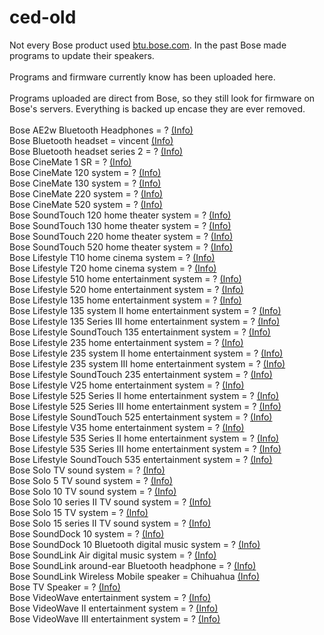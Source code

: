 # ced-old
Not every Bose product used <a href="https://btu.bose.com">btu.bose.com</a>. In the past Bose made programs to update their speakers.<br>
<br>
Programs and firmware currently know has been uploaded here.<br>
<br>
Programs uploaded are direct from Bose, so they still look for firmware on Bose's servers. Everything is backed up encase they are ever removed.<br>
<br>
Bose AE2w Bluetooth Headphones = ? <a href="https://github.com/bosefirmware/ced-old/blob/master/bose_ae2w_and_bose_soundlink_around-ear_bluetooth_headphones/README.md">(Info)</a><br>
Bose Bluetooth headset = vincent <a href="https://github.com/bosefirmware/ced-old/blob/master/bose_bluetooth_headset/README.md">(Info)</a><br>
Bose Bluetooth headset series 2 = ? <a href="https://github.com/bosefirmware/ced-old/blob/master/bose_bluetooth_headset/README.md">(Info)</a><br>
Bose CineMate 1 SR = ? <a href="https://github.com/bosefirmware/ced-old/blob/master/cinemate_1sr/README.md">(Info)</a><br>
Bose CineMate 120 system = ? <a href="https://github.com/bosefirmware/ced-old/blob/master/cinemate/README.md">(Info)</a><br>
Bose CineMate 130 system = ? <a href="https://github.com/bosefirmware/ced-old/blob/master/cinemate/README.md">(Info)</a><br>
Bose CineMate 220 system = ? <a href="https://github.com/bosefirmware/ced-old/blob/master/cinemate/README.md">(Info)</a><br>
Bose CineMate 520 system = ? <a href="https://github.com/bosefirmware/ced-old/blob/master/cinemate/README.md">(Info)</a><br>
Bose SoundTouch 120 home theater system = ? <a href="https://github.com/bosefirmware/ced-old/blob/master/cinemate/README.md">(Info)</a><br>
Bose SoundTouch 130 home theater system = ? <a href="https://github.com/bosefirmware/ced-old/blob/master/cinemate/README.md">(Info)</a><br>
Bose SoundTouch 220 home theater system = ? <a href="https://github.com/bosefirmware/ced-old/blob/master/cinemate/README.md">(Info)</a><br>
Bose SoundTouch 520 home theater system = ? <a href="https://github.com/bosefirmware/ced-old/blob/master/cinemate/README.md">(Info)</a><br>
Bose Lifestyle T10 home cinema system = ? <a href="https://github.com/bosefirmware/ced-old/blob/master/bose_console/README.md">(Info)</a><br>
Bose Lifestyle T20 home cinema system = ? <a href="https://github.com/bosefirmware/ced-old/blob/master/bose_console/README.md">(Info)</a><br>
Bose Lifestyle 510 home entertainment system = ? <a href="https://github.com/bosefirmware/ced-old/blob/master/bose_console/README.md">(Info)</a><br>
Bose Lifestyle 520 home entertainment system = ? <a href="https://github.com/bosefirmware/ced-old/blob/master/bose_console/README.md">(Info)</a><br>
Bose Lifestyle 135 home entertainment system = ? <a href="https://github.com/bosefirmware/ced-old/blob/master/bose_console/README.md">(Info)</a><br>
Bose Lifestyle 135 system II home entertainment system = ? <a href="https://github.com/bosefirmware/ced-old/blob/master/bose_console/README.md">(Info)</a><br>
Bose Lifestyle 135 Series III home entertainment system = ? <a href="https://github.com/bosefirmware/ced-old/blob/master/bose_console/README.md">(Info)</a><br>
Bose Lifestyle SoundTouch 135 entertainment system = ? <a href="https://github.com/bosefirmware/ced-old/blob/master/bose_console/README.md">(Info)</a><br>
Bose Lifestyle 235 home entertainment system = ? <a href="https://github.com/bosefirmware/ced-old/blob/master/bose_console/README.md">(Info)</a><br>
Bose Lifestyle 235 system II home entertainment system = ? <a href="https://github.com/bosefirmware/ced-old/blob/master/bose_console/README.md">(Info)</a><br>
Bose Lifestyle 235 system III home entertainment system = ? <a href="https://github.com/bosefirmware/ced-old/blob/master/bose_console/README.md">(Info)</a><br>
Bose Lifestyle SoundTouch 235 entertainment system = ? <a href="https://github.com/bosefirmware/ced-old/blob/master/bose_console/README.md">(Info)</a><br>
Bose Lifestyle V25 home entertainment system = ? <a href="https://github.com/bosefirmware/ced-old/blob/master/bose_console/README.md">(Info)</a><br>
Bose Lifestyle 525 Series II home entertainment system = ? <a href="https://github.com/bosefirmware/ced-old/blob/master/bose_console/README.md">(Info)</a><br>
Bose Lifestyle 525 Series III home entertainment system = ? <a href="https://github.com/bosefirmware/ced-old/blob/master/bose_console/README.md">(Info)</a><br>
Bose Lifestyle SoundTouch 525 entertainment system = ? <a href="https://github.com/bosefirmware/ced-old/blob/master/bose_console/README.md">(Info)</a><br>
Bose Lifestyle V35 home entertainment system = ? <a href="https://github.com/bosefirmware/ced-old/blob/master/bose_console/README.md">(Info)</a><br>
Bose Lifestyle 535 Series II home entertainment system = ? <a href="https://github.com/bosefirmware/ced-old/blob/master/bose_console/README.md">(Info)</a><br>
Bose Lifestyle 535 Series III home entertainment system = ? <a href="https://github.com/bosefirmware/ced-old/blob/master/bose_console/README.md">(Info)</a><br>
Bose Lifestyle SoundTouch 535 entertainment system = ? <a href="https://github.com/bosefirmware/ced-old/blob/master/bose_console/README.md">(Info)</a><br>
Bose Solo TV sound system = ? <a href="https://github.com/bosefirmware/ced-old/blob/master/bose_solo_tv_sound_system/README.md">(Info)</a><br>
Bose Solo 5 TV sound system = ? <a href="https://github.com/bosefirmware/ced-old/blob/master/bose_solo_5_tv_sound_system/README.md">(Info)</a><br>
Bose Solo 10 TV sound system = ? <a href="https://github.com/bosefirmware/ced-old/blob/master/bose_solo_tv_sound_system/README.md">(Info)</a><br>
Bose Solo 10 series II TV sound system = ? <a href="https://github.com/bosefirmware/ced-old/blob/master/bose_solo_tv_sound_system/README.md">(Info)</a><br>
Bose Solo 15 TV system = ? <a href="https://github.com/bosefirmware/ced-old/blob/master/bose_solo_tv_sound_system/README.md">(Info)</a><br>
Bose Solo 15 series II TV sound system = ? <a href="https://github.com/bosefirmware/ced-old/blob/master/bose_solo_tv_sound_system/README.md">(Info)</a><br>
Bose SoundDock 10 system = ? <a href="https://github.com/bosefirmware/ced-old/blob/master/bose_sounddock_10/README.md">(Info)</a><br>
Bose SoundDock 10 Bluetooth digital music system = ? <a href="https://github.com/bosefirmware/ced-old/blob/master/bose_sounddock_10/README.md">(Info)</a><br>
Bose SoundLink Air digital music system = ? <a href="https://github.com/bosefirmware/ced-old/blob/master/bose_soundlink_air/README.md">(Info)</a><br>
Bose SoundLink around-ear Bluetooth headphone = ? <a href="https://github.com/bosefirmware/ced-old/blob/master/bose_ae2w_and_bose_soundlink_around-ear_bluetooth_headphones/README.md">(Info)</a><br>
Bose SoundLink Wireless Mobile speaker = Chihuahua <a href="https://github.com/bosefirmware/ced-old/blob/master/bose_bluetooth_speaker/README.md">(Info)</a><br>
Bose TV Speaker = ? <a href="https://github.com/bosefirmware/ced-old/tree/master/bose_tv_speaker">(Info)</a><br>
Bose VideoWave entertainment system = ? <a href="https://github.com/bosefirmware/ced-old/blob/master/bose_console/README.md">(Info)</a><br>
Bose VideoWave II entertainment system = ? <a href="https://github.com/bosefirmware/ced-old/blob/master/bose_console/README.md">(Info)</a><br>
Bose VideoWave III entertainment system = ? <a href="https://github.com/bosefirmware/ced-old/blob/master/bose_console/README.md">(Info)</a><br>
